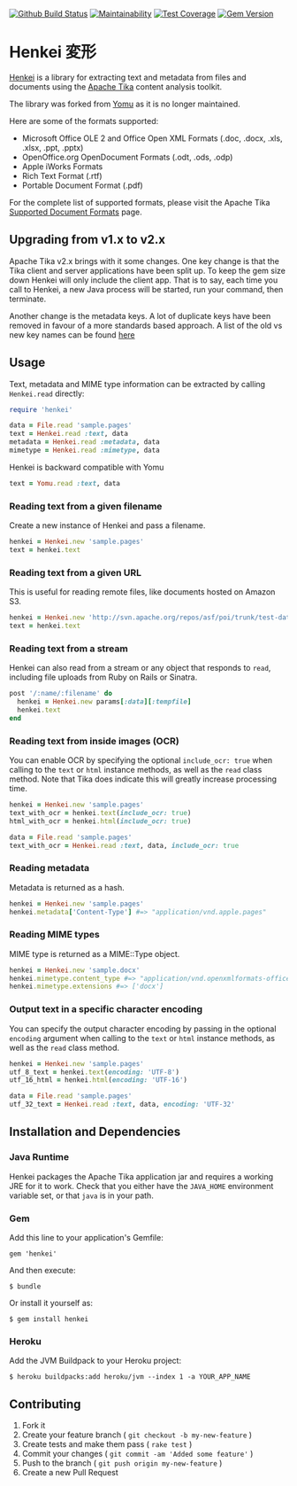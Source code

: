 [![Github Build Status](https://github.com/abrom/henkei/actions/workflows/test.yml/badge.svg)](https://github.com/abrom/henkei/actions/workflows/test.yml)
[![Maintainability](https://api.codeclimate.com/v1/badges/d06e8c917cf7d8c07234/maintainability)](https://codeclimate.com/github/abrom/henkei/maintainability)
[![Test Coverage](https://api.codeclimate.com/v1/badges/d06e8c917cf7d8c07234/test_coverage)](https://codeclimate.com/github/abrom/henkei/test_coverage)
[![Gem Version](http://img.shields.io/gem/v/henkei.svg?style=flat)](#)

# Henkei 変形

[Henkei](http://github.com/abrom/henkei) is a library for extracting text and metadata from files and documents using the [Apache Tika](http://tika.apache.org/) content analysis toolkit.

The library was forked from [Yomu](http://github.com/Erol/yomu) as it is no longer maintained.

Here are some of the formats supported:

- Microsoft Office OLE 2 and Office Open XML Formats (.doc, .docx, .xls, .xlsx,
  .ppt, .pptx)
- OpenOffice.org OpenDocument Formats (.odt, .ods, .odp)
- Apple iWorks Formats
- Rich Text Format (.rtf)
- Portable Document Format (.pdf)

For the complete list of supported formats, please visit the Apache Tika
[Supported Document Formats](http://tika.apache.org/0.9/formats.html) page.

## Upgrading from v1.x to v2.x

Apache Tika v2.x brings with it some changes. One key change is that the Tika client and server applications have
been split up. To keep the gem size down Henkei will only include the client app. That is to say, each time you
call to Henkei, a new Java process will be started, run your command, then terminate.

Another change is the metadata keys. A lot of duplicate keys have been removed in favour of a more standards
based approach. A list of the old vs new key names can be found [here](https://cwiki.apache.org/confluence/display/TIKA/Migrating+to+Tika+2.0.0#MigratingtoTika2.0.0-Metadata)

## Usage

Text, metadata and MIME type information can be extracted by calling `Henkei.read` directly:

```ruby
require 'henkei'

data = File.read 'sample.pages'
text = Henkei.read :text, data
metadata = Henkei.read :metadata, data
mimetype = Henkei.read :mimetype, data
```

Henkei is backward compatible with Yomu

```ruby
text = Yomu.read :text, data
```

### Reading text from a given filename

Create a new instance of Henkei and pass a filename.

```ruby
henkei = Henkei.new 'sample.pages'
text = henkei.text
```

### Reading text from a given URL

This is useful for reading remote files, like documents hosted on Amazon S3.

```ruby
henkei = Henkei.new 'http://svn.apache.org/repos/asf/poi/trunk/test-data/document/sample.docx'
text = henkei.text
```

### Reading text from a stream

Henkei can also read from a stream or any object that responds to `read`, including file uploads from Ruby on Rails or Sinatra.

```ruby
post '/:name/:filename' do
  henkei = Henkei.new params[:data][:tempfile]
  henkei.text
end
```

### Reading text from inside images (OCR)

You can enable OCR by specifying the optional `include_ocr: true` when calling to the `text` or `html` instance methods,
as well as the `read` class method. Note that Tika does indicate this will greatly increase processing time.

```ruby
henkei = Henkei.new 'sample.pages'
text_with_ocr = henkei.text(include_ocr: true)
html_with_ocr = henkei.html(include_ocr: true)

data = File.read 'sample.pages'
text_with_ocr = Henkei.read :text, data, include_ocr: true
```

### Reading metadata

Metadata is returned as a hash.

```ruby
henkei = Henkei.new 'sample.pages'
henkei.metadata['Content-Type'] #=> "application/vnd.apple.pages"
```

### Reading MIME types

MIME type is returned as a MIME::Type object.

```ruby
henkei = Henkei.new 'sample.docx'
henkei.mimetype.content_type #=> "application/vnd.openxmlformats-officedocument.wordprocessingml.document"
henkei.mimetype.extensions #=> ['docx']
```

### Output text in a specific character encoding

You can specify the output character encoding by passing in the optional `encoding` argument when calling to the
`text` or `html` instance methods, as well as the `read` class method.

```ruby
henkei = Henkei.new 'sample.pages'
utf_8_text = henkei.text(encoding: 'UTF-8')
utf_16_html = henkei.html(encoding: 'UTF-16')

data = File.read 'sample.pages'
utf_32_text = Henkei.read :text, data, encoding: 'UTF-32'
```

## Installation and Dependencies

### Java Runtime

Henkei packages the Apache Tika application jar and requires a working JRE for it to work.
Check that you either have the `JAVA_HOME` environment variable set, or that `java` is in your path.

### Gem

Add this line to your application's Gemfile:

    gem 'henkei'

And then execute:

    $ bundle

Or install it yourself as:

    $ gem install henkei

### Heroku

Add the JVM Buildpack to your Heroku project:

    $ heroku buildpacks:add heroku/jvm --index 1 -a YOUR_APP_NAME

## Contributing

1. Fork it
2. Create your feature branch ( `git checkout -b my-new-feature` )
3. Create tests and make them pass ( `rake test` )
4. Commit your changes ( `git commit -am 'Added some feature'` )
5. Push to the branch ( `git push origin my-new-feature` )
6. Create a new Pull Request
